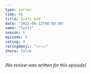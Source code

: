 ```yaml
---
type: series
time: 40
title: Suits 6x9
date: "2022-08-12T00:00:00"
name: "Suits"
season: 6
episode: 9
rating: 4
ratingEmoji: "⭐️⭐️⭐️⭐️"
share: false
---
```


_[No review was written for this episode]_
